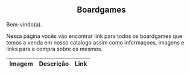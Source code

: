 <center>

## Boardgames
</center>

Bem-vindo(a).

Nessa página vocês vão encontrar link para todos os boardgames que temos a venda em nosso catalogo assim como informaçoes, imagens e links para a compra sobre os mesmos.


|Imagem|Descrição|Link|
|--|--|--|